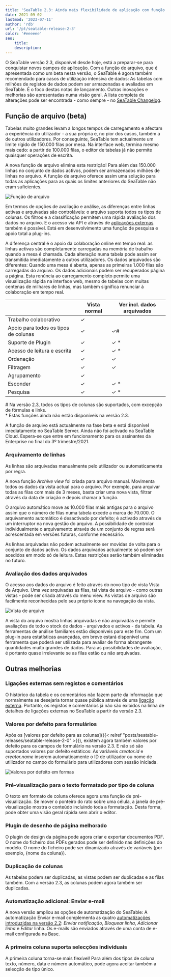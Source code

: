 ```yaml
---
title: 'SeaTable 2.3: Ainda mais flexibilidade de aplicação com função de arquivo - SeaTable'
date: 2021-09-02
lastmod: '2023-07-11'
author: 'rdb'
url: '/pt/seatable-release-2-3'
color: '#eeeeee'
seo:
    title:
    description:
---
```


O SeaTable versão 2.3, disponível desde hoje, está a preparar-se para conquistar novos campos de aplicação. Com a função de arquivo, que é apresentada como um beta nesta versão, o SeaTable é agora também recomendado para casos de utilização intensiva de dados: As tabelas com milhões de registos de dados podem ser armazenadas e avaliadas em SeaTable. É o foco destas notas de lançamento. Outras inovações e melhorias são apresentadas numa visão geral. A lista completa de alterações pode ser encontrada - como sempre - no [SeaTable Changelog](https://seatable.io/pt/docs/changelog/version-2-3/).

## Função de arquivo (beta)

Tabelas muito grandes levam a longos tempos de carregamento e afectam a experiência do utilizador - a sua própria e, no pior dos casos, também a de outros utilizadores. Por conseguinte, SeaTable tem actualmente um limite rígido de 150.000 filas por mesa. Na interface web, termina mesmo mais cedo: a partir de 100.000 filas, o editor de tabelas já não permite quaisquer operações de escrita.

A nova função de arquivo elimina esta restrição! Para além das 150.000 linhas no conjunto de dados activos, podem ser armazenados milhões de linhas no arquivo. A função de arquivo oferece assim uma solução para todas as aplicações para as quais os limites anteriores do SeaTable não eram suficientes.

![Função de arquivo](Archive-function-1088x631.png)

Em termos de opções de avaliação e análise, as diferenças entre linhas activas e arquivadas são controláveis: o arquivo suporta todos os tipos de colunas. Os filtros e a classificação permitem uma rápida avaliação dos dados no arquivo. E o acesso via API e através de [aplicações externas](https://seatable.io/pt/seatable-release-2-2#Externe_Apps_nur_fuer_Enterprise_Abos/?lang=auto) também é possível. Está em desenvolvimento uma função de pesquisa e apoio total a plug-ins.

A diferença central é o apoio da colaboração online em tempo real: as linhas activas são completamente carregadas na memória de trabalho quando a mesa é chamada. Cada alteração numa tabela pode assim ser transmitida imediatamente a outros utilizadores. Os dados arquivados são diferentes: Quando uma mesa é aberta, apenas as primeiras 1.000 filas são carregadas do arquivo. Os dados adicionais podem ser recuperados página a página. Esta renúncia ao carregamento completo permite uma visualização rápida na interface web, mesmo de tabelas com muitas centenas de milhares de linhas, mas também significa renunciar à colaboração em tempo real.

|                                      | Vista normal | Ver incl. dados arquivados |
| ------------------------------------ | ------------ | -------------------------- |
| Trabalho colaborativo                | ✓            |                            |
| Apoio para todos os tipos de colunas | ✓            | ✓#                         |
| Suporte de Plugin                    | ✓            | ✓ \*                       |
| Acesso de leitura e escrita          | ✓            | ✓ \*                       |
| Ordenação                            | ✓            | ✓                          |
| Filtragem                            | ✓            | ✓                          |
| Agrupamento                          | ✓            |                            |
| Esconder                             | ✓            | ✓ \*                       |
| Pesquisa                             | ✓            | ✓ \*                       |

\# Na versão 2.3, todos os tipos de colunas são suportados, com excepção de fórmulas e links.  
\* Estas funções ainda não estão disponíveis na versão 2.3.

A função de arquivo está actualmente na fase beta e está disponível imediatamente no SeaTable Server. Ainda não foi activado na SeaTable Cloud. Espera-se que entre em funcionamento para os assinantes da Enterprise no final do 3º trimestre/2021.

### Arquivamento de linhas

As linhas são arquivadas manualmente pelo utilizador ou automaticamente por regra.

A nova função _Archive view_ foi criada para arquivo manual. Movimenta todos os dados da vista actual para o arquivo. Por exemplo, para arquivar todas as filas com mais de 3 meses, basta criar uma nova vista, filtrar através da data de criação e depois chamar a função.

O arquivo automático move as 10.000 filas mais antigas para o arquivo assim que o número de filas numa tabela excede a marca de 70.000. O arquivamento automático é desactivado por defeito; é activado através de um interruptor na nova gestão do arquivo. A possibilidade de controlar individualmente o arquivamento através de um conjunto de regras será acrescentada em versões futuras, conforme necessário.

As linhas arquivadas não podem actualmente ser movidas de volta para o conjunto de dados activo. Os dados arquivados actualmente só podem ser acedidos em modo só de leitura. Estas restrições serão também eliminadas no futuro.

### Avaliação dos dados arquivados

O acesso aos dados do arquivo é feito através do novo tipo de vista Vista de Arquivo. Uma vez arquivadas as filas, tal vista de arquivo - como outras vistas - pode ser criada através do menu view. As vistas de arquivo são facilmente reconhecidas pelo seu próprio ícone na navegação da vista.

![Vista de arquivo](Archive-view-creation-1088x518.png)

A vista do arquivo mostra linhas arquivadas e não arquivadas e permite avaliações de todo o stock de dados - arquivados e activos - da tabela. As ferramentas de análise familiares estão disponíveis para este fim. Com um plug-in para estatísticas avançadas, em breve estará disponível uma ferramenta que poderá ser utilizada para avaliar de forma abrangente quantidades muito grandes de dados. Para as possibilidades de avaliação, é portanto quase irrelevante se as filas estão ou não arquivadas.

## Outras melhorias

### Ligações externas sem registos e comentários

O histórico da tabela e os comentários não fazem parte da informação que normalmente se desejaria tornar quase pública através de uma [ligação externa](https://seatable.io/pt/docs/handbuch/zusammenarbeit/externe-links/?lang=auto). Portanto, os registos e comentários já não são exibidos na linha de detalhes de ligações externas no SeaTable a partir da versão 2.3.

### Valores por defeito para formulários

Após os [valores por defeito para as colunas]({{< relref "posts/seatable-releases/seatable-release-2-0" >}}), existem agora também valores por defeito para os campos de formulário na versão 2.3. E não só são suportados valores por defeito estáticos: As variáveis _creator.id_ e _creator.name_ inserem automaticamente o ID de utilizador ou nome de utilizador no campo do formulário para utilizadores com sessão iniciada.

![Valores por defeito em formas](Default-values-forms-1088x974.png)

### Pré-visualização para o texto formatado por tipo de coluna

O texto em formato de coluna oferece agora uma função de pré-visualização. Se mover o ponteiro do rato sobre uma célula, a janela de pré-visualização mostra o conteúdo incluindo toda a formatação. Desta forma, pode obter uma visão geral rápida sem abrir o editor.

### Plugin de desenho de página melhorado

O plugin de design da página pode agora criar e exportar documentos PDF. O nome do ficheiro dos PDFs gerados pode ser definido nas definições do modelo. O nome do ficheiro pode ser dinamizado através de variáveis (por exemplo, {nome da coluna}).

### Duplicação de colunas

As tabelas podem ser duplicadas, as vistas podem ser duplicadas e as filas também. Com a versão 2.3, as colunas podem agora também ser duplicadas.

### Automatização adicional: Enviar e-mail

A nova versão ampliou as opções de automatização do SeaTable: A automatização Enviar e-mail complementa as quatro [automatizações introduzidas na versão 2.2](https://seatable.io/pt/seatable-release-2-2#Automationen_nur_fuer_Enterprise_Abos/?lang=auto): _Enviar notificação_, _Bloquear linha_, _Adicionar linha_ e _Editar_ linha. Os e-mails são enviados através de uma conta de e-mail configurada na Base.

### A primeira coluna suporta selecções individuais

A primeira coluna torna-se mais flexível! Para além dos tipos de coluna texto, número, data e número automático, pode agora aceitar também a selecção de tipo único.
